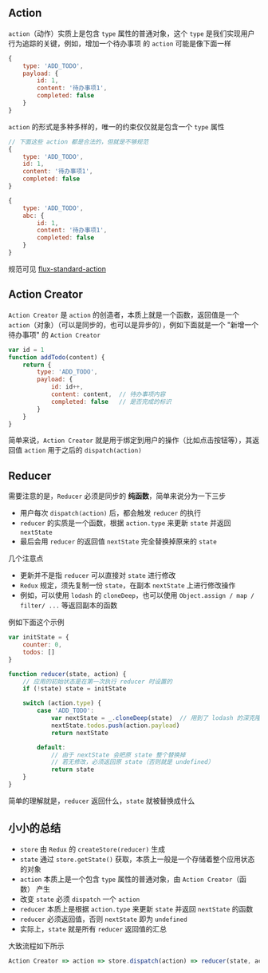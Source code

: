 ## Action

`action`（动作）实质上是包含 `type` 属性的普通对象，这个 `type` 是我们实现用户行为追踪的关键，例如，增加一个待办事项 的 `action` 可能是像下面一样

```js
{
	type: 'ADD_TODO',
	payload: {
		id: 1,
		content: '待办事项1',
		completed: false
	}
}
```

`action` 的形式是多种多样的，唯一的约束仅仅就是包含一个 `type` 属性


```js
// 下面这些 action 都是合法的，但就是不够规范
{
	type: 'ADD_TODO',
	id: 1,
	content: '待办事项1',
	completed: false
}

{
	type: 'ADD_TODO',
	abc: {
		id: 1,
		content: '待办事项1',
		completed: false
	}
}
```

规范可见 [flux-standard-action](https://github.com/acdlite/flux-standard-action)


## Action Creator

`Action Creator` 是 `action` 的创造者，本质上就是一个函数，返回值是一个 `action`（对象）（可以是同步的，也可以是异步的），例如下面就是一个 "新增一个待办事项" 的 `Action Creator`

```js
var id = 1
function addTodo(content) {
	return {
		type: 'ADD_TODO',
		payload: {
			id: id++,
			content: content,  // 待办事项内容
			completed: false   // 是否完成的标识
		}
	}
}
```

简单来说，`Action Creator` 就是用于绑定到用户的操作（比如点击按钮等），其返回值 `action` 用于之后的 `dispatch(action)`



## Reducer

需要注意的是，`Reducer` 必须是同步的 **纯函数**，简单来说分为一下三步

* 用户每次 `dispatch(action)` 后，都会触发 `reducer` 的执行
* `reducer` 的实质是一个函数，根据 `action.type` 来更新 `state` 并返回 `nextState`
* 最后会用 `reducer` 的返回值 `nextState` 完全替换掉原来的 `state`

几个注意点

* 更新并不是指 `reducer` 可以直接对 `state` 进行修改
* `Redux` 规定，须先复制一份 `state`，在副本 `nextState` 上进行修改操作
* 例如，可以使用 `lodash` 的 `cloneDeep`，也可以使用 `Object.assign / map / filter/ ...` 等返回副本的函数

例如下面这个示例

```js
var initState = {
	counter: 0,
	todos: []
}

function reducer(state, action) {
	// 应用的初始状态是在第一次执行 reducer 时设置的
	if (!state) state = initState

	switch (action.type) {
		case 'ADD_TODO':
			var nextState = _.cloneDeep(state)  // 用到了 lodash 的深克隆
			nextState.todos.push(action.payload)
			return nextState

		default:
			// 由于 nextState 会把原 state 整个替换掉
			// 若无修改，必须返回原 state（否则就是 undefined）
			return state
	}
}
```

简单的理解就是，`reducer` 返回什么，`state` 就被替换成什么



## 小小的总结

* `store` 由 `Redux` 的 `createStore(reducer)` 生成
* `state` 通过 `store.getState()` 获取，本质上一般是一个存储着整个应用状态的对象
* `action` 本质上是一个包含 `type` 属性的普通对象，由 `Action Creator`（函数） 产生
* 改变 `state` 必须 `dispatch` 一个 `action`
* `reducer` 本质上是根据 `action.type` 来更新 `state` 并返回 `nextState` 的函数
* `reducer` 必须返回值，否则 `nextState` 即为 `undefined`
* 实际上，`state` 就是所有 `reducer` 返回值的汇总

大致流程如下所示

```js
Action Creator => action => store.dispatch(action) => reducer(state, action) => state（原） = nextState（新）
```